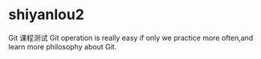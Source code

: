# shiyanlou2
Git 课程测试
Git operation is really easy if only we practice more often,and learn more philosophy about Git.

